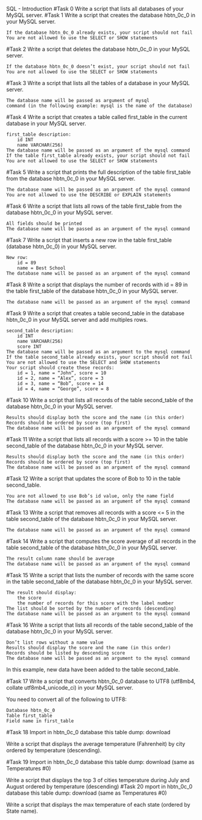 SQL - Introduction
#Task 0
Write a script that lists all databases of your MySQL server.
#Task 1
Write a script that creates the database hbtn_0c_0 in your MySQL server.

    If the database hbtn_0c_0 already exists, your script should not fail
    You are not allowed to use the SELECT or SHOW statements

#Task 2
Write a script that deletes the database hbtn_0c_0 in your MySQL server.

    If the database hbtn_0c_0 doesn’t exist, your script should not fail
    You are not allowed to use the SELECT or SHOW statements

#Task 3
Write a script that lists all the tables of a database in your MySQL server.

    The database name will be passed as argument of mysql 
	command (in the following example: mysql is the name of the database)

#Task 4
Write a script that creates a table called first_table in the current database in your MySQL server.

    first_table description:
        id INT
        name VARCHAR(256)
    The database name will be passed as an argument of the mysql command
    If the table first_table already exists, your script should not fail
    You are not allowed to use the SELECT or SHOW statements


#Task 5
Write a script that prints the full description of the table 
first_table from the database hbtn_0c_0 in your MySQL server.

    The database name will be passed as an argument of the mysql command
    You are not allowed to use the DESCRIBE or EXPLAIN statements

#Task 6
Write a script that lists all rows of the table first_table from the 
database hbtn_0c_0 in your MySQL server.

    All fields should be printed
    The database name will be passed as an argument of the mysql command

#Task 7
Write a script that inserts a new row in the table first_table 
(database hbtn_0c_0) in your MySQL server.

    New row:
        id = 89
        name = Best School
    The database name will be passed as an argument of the mysql command

#Task 8
Write a script that displays the number of records with id = 89 in 
the table first_table of the database hbtn_0c_0 in your MySQL server.

    The database name will be passed as an argument of the mysql command

#Task 9
Write a script that creates a table second_table in the database hbtn_0c_0 in your MySQL server and add multiples rows.

    second_table description:
        id INT
        name VARCHAR(256)
        score INT
    The database name will be passed as an argument to the mysql command
    If the table second_table already exists, your script should not fail
    You are not allowed to use the SELECT and SHOW statements
    Your script should create these records:
        id = 1, name = “John”, score = 10
        id = 2, name = “Alex”, score = 3
        id = 3, name = “Bob”, score = 14
        id = 4, name = “George”, score = 8

#Task 10
Write a script that lists all records of the table second_table of 
the database hbtn_0c_0 in your MySQL server.

    Results should display both the score and the name (in this order)
    Records should be ordered by score (top first)
    The database name will be passed as an argument of the mysql command

#Task 11
Write a script that lists all records with a score >= 10 in the table 
second_table of the database hbtn_0c_0 in your MySQL server.

    Results should display both the score and the name (in this order)
    Records should be ordered by score (top first)
    The database name will be passed as an argument of the mysql command

#Task 12
Write a script that updates the score of Bob to 10 in the table 
second_table.

    You are not allowed to use Bob’s id value, only the name field
    The database name will be passed as an argument of the mysql command

#Task 13
Write a script that removes all records with a score <= 5 in the table 
second_table of the database hbtn_0c_0 in your MySQL server.

    The database name will be passed as an argument of the mysql command


#Task 14
Write a script that computes the score average of all records in the 
table second_table of the database hbtn_0c_0 in your MySQL server.

    The result column name should be average
    The database name will be passed as an argument of the mysql command

#Task 15
Write a script that lists the number of records with the same score in 
the table second_table of the database hbtn_0c_0 in your MySQL server.

    The result should display:
        the score
        the number of records for this score with the label number
    The list should be sorted by the number of records (descending)
    The database name will be passed as an argument to the mysql command
#Task 16
Write a script that lists all records of the table second_table of the 
database hbtn_0c_0 in your MySQL server.

    Don’t list rows without a name value
    Results should display the score and the name (in this order)
    Records should be listed by descending score
    The database name will be passed as an argument to the mysql command

In this example, new data have been added to the table second_table.


#Task 17
Write a script that converts hbtn_0c_0 database to UTF8 
(utf8mb4, collate utf8mb4_unicode_ci) in your MySQL server.

You need to convert all of the following to UTF8:

    Database hbtn_0c_0
    Table first_table
    Field name in first_table


#Task 18
Import in hbtn_0c_0 database this table dump: download

Write a script that displays the average temperature (Fahrenheit) by 
city ordered by temperature (descending).


#Task 19
Import in hbtn_0c_0 database this table dump: download (same as 
Temperatures #0)

Write a script that displays the top 3 of cities temperature during 
July and August ordered by temperature (descending)
#Task 20
mport in hbtn_0c_0 database this table dump: download 
(same as Temperatures #0)

Write a script that displays the max temperature of each state 
(ordered by State name).

